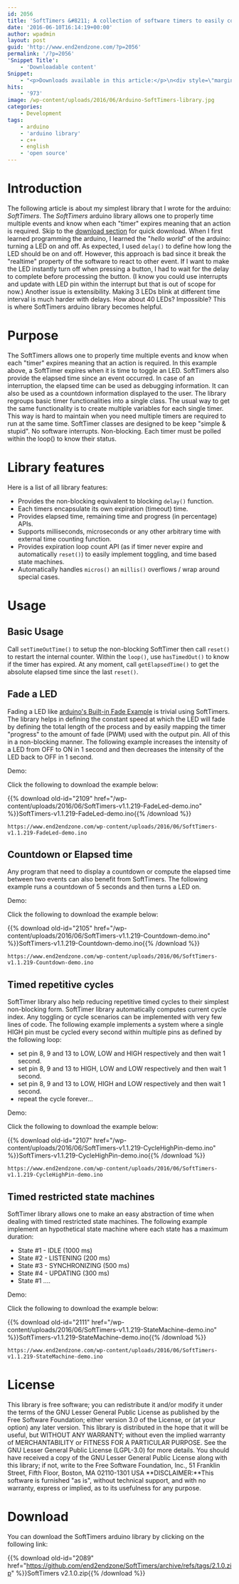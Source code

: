 ```yaml
---
id: 2056
title: 'SoftTimers &#8211; A collection of software timers to easily compute elapsed time since an event occurred'
date: '2016-06-10T16:14:19+00:00'
author: wpadmin
layout: post
guid: 'http://www.end2endzone.com/?p=2056'
permalink: '/?p=2056'
'Snippet Title':
    - 'Downloadable content'
Snippet:
    - "<p>Downloads available in this article:</p>\n<div style=\"margin-bottom: 18px\">\n<p class=\"nomarginbottom\">Library:</p>\n<ul class=\"fa-ul\">\n<li><a href=\"/download/2089/\"><i class=\"fa-li fa fa-download\" style=\"position: inherit;\"></i>[download old-id=\"2089\" template=\"title\"]</a></li>\n</ul>\n</div>\n<div style=\"margin-bottom: 18px\">\n<p class=\"nomarginbottom\">Examples:</p>\n<ul class=\"fa-ul\">\n<li><a href=\"/download/2109/\"><i class=\"fa-li fa fa-download\" style=\"position: inherit;\"></i>[download old-id=\"2109\" template=\"title\"]</a></li>\n<li><a href=\"/download/2105/\"><i class=\"fa-li fa fa-download\" style=\"position: inherit;\"></i>[download old-id=\"2105\" template=\"title\"]</a></li>\n<li><a href=\"/download/2107/\"><i class=\"fa-li fa fa-download\" style=\"position: inherit;\"></i>[download old-id=\"2107\" template=\"title\"]</a></li>\n<li><a href=\"/download/2111/\"><i class=\"fa-li fa fa-download\" style=\"position: inherit;\"></i>[download old-id=\"2111\" template=\"title\"]</a></li>\n</ul>\n</div>"
hits:
    - '973'
image: /wp-content/uploads/2016/06/Arduino-SoftTimers-library.jpg
categories:
    - Development
tags:
    - arduino
    - 'arduino library'
    - c++
    - english
    - 'open source'
---
```


# Introduction

The following article is about my simplest library that I wrote for the arduino: *SoftTimers*. The *SoftTimers* arduino library allows one to properly time multiple events and know when each "timer" expires meaning that an action is required. Skip to the [download section](#Download) for quick download. When I first learned programming the arduino, I learned the "*hello world*" of the arduino: turning a LED on and off. As expected, I used `delay()` to define how long the LED should be on and off. However, this approach is bad since it break the "realtime" property of the software to react to other event. If I want to make the LED instantly turn off when pressing a button, I had to wait for the delay to complete before processing the button. (I know you could use interrupts and update with LED pin within the interrupt but that is out of scope for now.) Another issue is extensibility. Making 3 LEDs blink at different time interval is much harder with delays. How about 40 LEDs? Impossible? This is where SoftTimers arduino library becomes helpful.

# Purpose

The SoftTimers allows one to properly time multiple events and know when each "timer" expires meaning that an action is required. In this example above, a SoftTimer expires when it is time to toggle an LED. SoftTimers also provide the elapsed time since an event occurred. In case of an interruption, the elapsed time can be used as debugging information. It can also be used as a countdown information displayed to the user. The library regroups basic timer functionalities into a single class. The usual way to get the same functionality is to create multiple variables for each single timer. This way is hard to maintain when you need multiple timers are required to run at the same time. SoftTimer classes are designed to be keep "simple &amp; stupid". No software interrupts. Non-blocking. Each timer must be polled within the loop() to know their status.

# Library features

Here is a list of all library features:

- Provides the non-blocking equivalent to blocking `delay()` function.
- Each timers encapsulate its own expiration (timeout) time.
- Provides elapsed time, remaining time and progress (in percentage) APIs.
- Supports milliseconds, microseconds or any other arbitrary time with external time counting function.
- Provides expiration loop count API (as if timer never expire and automatically `reset()`) to easily implement toggling, and time based state machines.
- Automatically handles `micros()` an `millis()` overflows / wrap around special cases.

# Usage

## Basic Usage

Call `setTimeOutTime()` to setup the non-blocking SoftTimer then call `reset()` to restart the internal counter. Within the `loop()`, use `hasTimedOut()` to know if the timer has expired. At any moment, call `getElapsedTime()` to get the absolute elapsed time since the last `reset()`.

## Fade a LED

Fading a LED like [arduino's Built-in Fade Example](https://www.arduino.cc/en/Tutorial/Fade) is trivial using SoftTimers. The library helps in defining the constant speed at which the LED will fade by defining the total length of the process and by easily mapping the timer "progress" to the amount of fade (PWM) used with the output pin. All of this in a non-blocking manner. The following example increases the intensity of a LED from OFF to ON in 1 second and then decreases the intensity of the LED back to OFF in 1 second.

Demo:

Click the following to download the example below:

{{% download old-id="2109" href="/wp-content/uploads/2016/06/SoftTimers-v1.1.219-FadeLed-demo.ino" %}}SoftTimers-v1.1.219-FadeLed-demo.ino{{% /download %}}

```
https://www.end2endzone.com/wp-content/uploads/2016/06/SoftTimers-v1.1.219-FadeLed-demo.ino
```

## Countdown or Elapsed time

Any program that need to display a countdown or compute the elapsed time between two events can also benefit from SoftTimers. The following example runs a countdown of 5 seconds and then turns a LED on.

Demo:

Click the following to download the example below:

{{% download old-id="2105" href="/wp-content/uploads/2016/06/SoftTimers-v1.1.219-Countdown-demo.ino" %}}SoftTimers-v1.1.219-Countdown-demo.ino{{% /download %}}

```
https://www.end2endzone.com/wp-content/uploads/2016/06/SoftTimers-v1.1.219-Countdown-demo.ino
```

## Timed repetitive cycles

SoftTimer library also help reducing repetitive timed cycles to their simplest non-blocking form. SoftTimer library automatically computes current cycle index. Any toggling or cycle scenarios can be implemented with very few lines of code. The following example implements a system where a single HIGH pin must be cycled every second within multiple pins as defined by the following loop:

- set pin 8, 9 and 13 to LOW, LOW and HIGH respectively and then wait 1 second.
- set pin 8, 9 and 13 to HIGH, LOW and LOW respectively and then wait 1 second.
- set pin 8, 9 and 13 to LOW, HIGH and LOW respectively and then wait 1 second.
- repeat the cycle forever...

Demo:

Click the following to download the example below:

{{% download old-id="2107" href="/wp-content/uploads/2016/06/SoftTimers-v1.1.219-CycleHighPin-demo.ino" %}}SoftTimers-v1.1.219-CycleHighPin-demo.ino{{% /download %}}

```
https://www.end2endzone.com/wp-content/uploads/2016/06/SoftTimers-v1.1.219-CycleHighPin-demo.ino
```

## Timed restricted state machines

SoftTimer library allows one to make an easy abstraction of time when dealing with timed restricted state machines. The following example implement an hypothetical state machine where each state has a maximum duration:

- State #1 - IDLE (1000 ms)
- State #2 - LISTENING (200 ms)
- State #3 - SYNCHRONIZING (500 ms)
- State #4 - UPDATING (300 ms)
- State #1 ....

Demo:

Click the following to download the example below:

{{% download old-id="2111" href="/wp-content/uploads/2016/06/SoftTimers-v1.1.219-StateMachine-demo.ino" %}}SoftTimers-v1.1.219-StateMachine-demo.ino{{% /download %}}

```
https://www.end2endzone.com/wp-content/uploads/2016/06/SoftTimers-v1.1.219-StateMachine-demo.ino
```

# License

This library is free software; you can redistribute it and/or modify it under the terms of the GNU Lesser General Public License as published by the Free Software Foundation; either version 3.0 of the License, or (at your option) any later version. This library is distributed in the hope that it will be useful, but WITHOUT ANY WARRANTY; without even the implied warranty of MERCHANTABILITY or FITNESS FOR A PARTICULAR PURPOSE. See the GNU Lesser General Public License (LGPL-3.0) for more details. You should have received a copy of the GNU Lesser General Public License along with this library; if not, write to the Free Software Foundation, Inc., 51 Franklin Street, Fifth Floor, Boston, MA 02110-1301 USA **DISCLAIMER:**This software is furnished "as is", without technical support, and with no warranty, express or implied, as to its usefulness for any purpose.

# Download

You can download the SoftTimers arduino library by clicking on the following link:

{{% download old-id="2089" href="https://github.com/end2endzone/SoftTimers/archive/refs/tags/2.1.0.zip" %}}SoftTimers v2.1.0.zip{{% /download %}}
